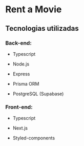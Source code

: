 # Rent a Movie

## Tecnologias utilizadas

### Back-end:

- Typescript

- Node.js

- Express

- Prisma ORM

- PostgreSQL (Supabase)

### Front-end:

- Typescript

- Next.js

- Styled-components